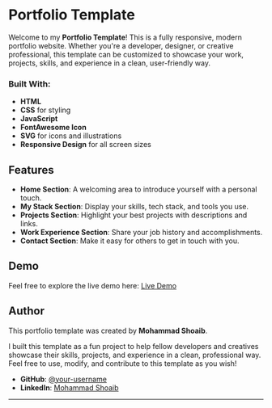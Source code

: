 # Portfolio Template

Welcome to my **Portfolio Template**! This is a fully responsive, modern portfolio website. Whether you're a developer, designer, or creative professional, this template can be customized to showcase your work, projects, skills, and experience in a clean, user-friendly way.

### Built With:
- **HTML**
- **CSS** for styling
- **JavaScript**
- **FontAwesome Icon**
- **SVG** for icons and illustrations
- **Responsive Design** for all screen sizes

## Features
- **Home Section**: A welcoming area to introduce yourself with a personal touch.
- **My Stack Section**: Display your skills, tech stack, and tools you use.
- **Projects Section**: Highlight your best projects with descriptions and links.
- **Work Experience Section**: Share your job history and accomplishments.
- **Contact Section**: Make it easy for others to get in touch with you.

## Demo

Feel free to explore the live demo here: [Live Demo](https://your-portfolio-link.com)

## Author

This portfolio template was created by **Mohammad Shoaib**. 

I built this template as a fun project to help fellow developers and creatives showcase their skills, projects, and experience in a clean, professional way. Feel free to use, modify, and contribute to this template as you wish!

- **GitHub**: [@your-username](https://github.com/msshoaib08)
- **LinkedIn**: [Mohammad Shoaib](https://www.linkedin.com/in/msshoaib)

---


